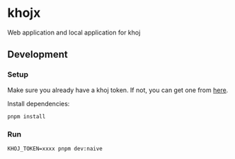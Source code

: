 # khojx

Web application and local application for khoj

## Development

### Setup

Make sure you already have a khoj token. If not, you can get one from [here](https://khoj.co/).

Install dependencies:

```
pnpm install
```

### Run

```
KHOJ_TOKEN=xxxx pnpm dev:naive
```